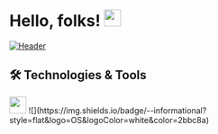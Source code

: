 <!-- ### Hi there 👋 -->
# Hello, folks! <img src="https://raw.githubusercontent.com/MartinHeinz/MartinHeinz/master/wave.gif" width="30px">
[![Header](https://raw.githubusercontent.com/MKrouma/<OWNER>/<OWNER>/readme_header.png "Header")](https://some-url.dev/)




## 🛠 Technologies & Tools
<img src="https://raw.githubusercontent.com/<OWNER>/<OWNER>/master/spacex.jpeg" width="30px">
![](https://img.shields.io/badge/<OS>-<Mac, Linux & Windows>-informational?style=flat&logo=OS&logoColor=white&color=2bbc8a)



<!--
**MKrouma/MKrouma** is a ✨ _special_ ✨ repository because its `README.md` (this file) appears on your GitHub profile.

Here are some ideas to get you started:

- 🔭 I’m currently working on ...
- 🌱 I’m currently learning ...
- 👯 I’m looking to collaborate on ...
- 🤔 I’m looking for help with ...
- 💬 Ask me about ...
- 📫 How to reach me: ...
- 😄 Pronouns: ...
- ⚡ Fun fact: ...
-->
